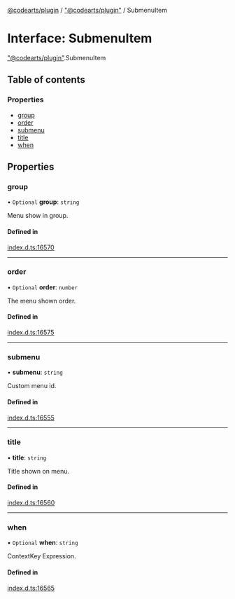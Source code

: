 [@codearts/plugin](../README.md) / ["@codearts/plugin"](../modules/_codearts_plugin_.md) / SubmenuItem

# Interface: SubmenuItem

["@codearts/plugin"](../modules/_codearts_plugin_.md).SubmenuItem

## Table of contents

### Properties

- [group](codearts_plugin_.SubmenuItem.md#group)
- [order](codearts_plugin_.SubmenuItem.md#order)
- [submenu](codearts_plugin_.SubmenuItem.md#submenu)
- [title](codearts_plugin_.SubmenuItem.md#title)
- [when](codearts_plugin_.SubmenuItem.md#when)

## Properties

### group

• `Optional` **group**: `string`

Menu show in group.

#### Defined in

[index.d.ts:16570](https://github.com/huaweicloud/cloudide-plugin-api/blob/5055bbd/index.d.ts#L16570)

___

### order

• `Optional` **order**: `number`

The menu shown order.

#### Defined in

[index.d.ts:16575](https://github.com/huaweicloud/cloudide-plugin-api/blob/5055bbd/index.d.ts#L16575)

___

### submenu

• **submenu**: `string`

Custom menu id.

#### Defined in

[index.d.ts:16555](https://github.com/huaweicloud/cloudide-plugin-api/blob/5055bbd/index.d.ts#L16555)

___

### title

• **title**: `string`

Title shown on menu.

#### Defined in

[index.d.ts:16560](https://github.com/huaweicloud/cloudide-plugin-api/blob/5055bbd/index.d.ts#L16560)

___

### when

• `Optional` **when**: `string`

ContextKey Expression.

#### Defined in

[index.d.ts:16565](https://github.com/huaweicloud/cloudide-plugin-api/blob/5055bbd/index.d.ts#L16565)
